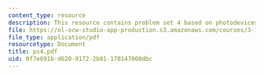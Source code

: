 ```yaml
---
content_type: resource
description: This resource contains problem set 4 based on photodevices.
file: https://ol-ocw-studio-app-production.s3.amazonaws.com/courses/3-15-electrical-optical-magnetic-materials-and-devices-fall-2006/0f7e691bd62091722b01170147000dbc_ps4.pdf
file_type: application/pdf
resourcetype: Document
title: ps4.pdf
uid: 0f7e691b-d620-9172-2b01-170147000dbc
---
```

